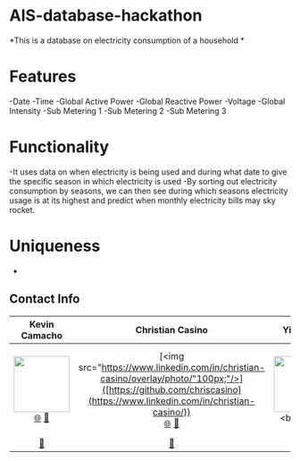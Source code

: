 # AIS-database-hackathon

*This is a database on electricity consumption of a household *

# Features
-Date
-Time
-Global Active Power
-Global Reactive Power
-Voltage
-Global Intensity
-Sub Metering 1
-Sub Metering 2
-Sub Metering 3
# Functionality
-It uses data on when electricity is being used and during what date to give the specific season in which electricity is used
-By sorting out electricity consumption by seasons, we can then see during which seasons electricity usage is at its highest and predict when monthly electricity bills may sky rocket.
# Uniqueness
-


## Contact Info

| Kevin Camacho | Christian Casino | Ying Mai | Ma. Ana Victoria Nieva |
| :----: | :---: | :---: | :---: |
| [<img src="https://www.linkedin.com/in/kevincamacho-nyc/overlay/photo/" width="100px;"/>]([https://github.com/unitxero](https://www.linkedin.com/in/kevincamacho-nyc/)) [🌐](https://github.com/unitxero) [🤝](https://www.linkedin.com/in/kevincamacho-nyc/) | [<img src="https://www.linkedin.com/in/christian-casino/overlay/photo/"100px;"/>]([https://github.com/chriscasino](https://www.linkedin.com/in/christian-casino/))<br /> [🌐](https://github.com/chriscasino) [🤝](https://www.linkedin.com/in/christian-casino/) | [<img src="https://www.linkedin.com/in/ying-m-mai/overlay/photo/" width="100px;"/>]([https://github.com/Maiyuwu](https://www.linkedin.com/in/ying-m-mai/))<br /> [🌐](https://github.com/Maiyuwu) [🤝](https://www.linkedin.com/in/ying-m-mai/) | [<img src="https://www.linkedin.com/in/ma-ana-victoria-nieva-a7982a1b8/overlay/photo/"100px;"/>]([https://github.com/ana0nieva](https://www.linkedin.com/in/ma-ana-victoria-nieva-a7982a1b8/))<br /> [🌐](https://github.com/ana0nieva) [🤝](https://www.linkedin.com/in/ma-ana-victoria-nieva-a7982a1b8/) |
| [📧]("kevin.camacho@baruchmail.cuny.edu") | [📧]("christian.casino@baruchmail.cuny.edu") | [📧]("ying.mai@baruchmail.cuny.edu")| [📧]("maanavictorian@gmail.com") |
